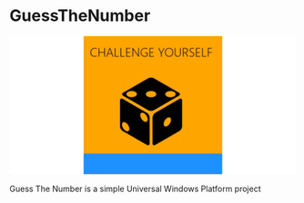 # GuessTheNumber
![Guess The Number](https://github.com/mariocuomo/GuessTheNumber/blob/master/Guess%20The%20Number/Assets/SplashScreen.scale-400.png)

Guess The Number is a simple Universal Windows Platform project
